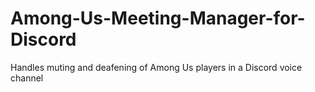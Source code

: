 # Among-Us-Meeting-Manager-for-Discord
Handles muting and deafening of Among Us players in a Discord voice channel
